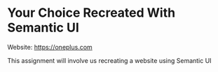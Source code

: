 # Your Choice Recreated With Semantic UI
 Website: https://oneplus.com

This assignment will involve us recreating a website using Semantic UI